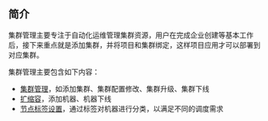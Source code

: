 ## 简介

集群管理主要专注于自动化运维管理集群资源，用户在完成企业创建等基本工作后，接下来重点就是添加集群，并将项目和集群绑定，这样项目应用才可以部署到对应集群。

集群管理主要包含如下内容：
- [集群管理](./cluster-management.md)，如添加集群、集群配置修改、集群升级、集群下线
- [扩缩容](./cluster-autoscaling.md)，添加机器、机器下线
- [节点标签设置](./cluster-node-labels.md)，通过标签对机器进行分类，以满足不同的调度需求





